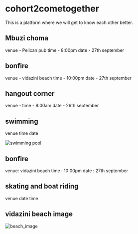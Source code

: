 # cohort2cometogether
This is a platform where we will get to know each other better.

## Mbuzi choma
venue - Pelican pub
time - 8:00pm
date - 27th september

## bonfire
venue - vidazini beach
time - 10:00pm
date - 27th september

## hangout corner
venue - 
time - 8:00am
date - 26th september

## swimming
venue
time 
date

![swimming pool](http://us.zooverresources.com/images/E167423L1B1696779D0W900H675/Makuti-Villas-Resort.jpg)

## bonfire
venue: vidazini beach
time : 10:00pm
date : 27th september

## skating and boat riding
venue
date
time

## vidazini beach image
![beach_image](https://cdn.pixabay.com/photo/2016/11/14/22/18/beach-1824855__340.jpg)

